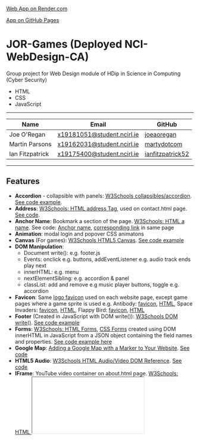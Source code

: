 [Web App on Render.com](https://jor-games.onrender.com/ "Click to go to JOR Games website")

[App on GitHub Pages](https://joeaoregan.github.io/jor-games/)

# JOR-Games (Deployed NCI-WebDesign-CA)

Group project for Web Design module of HDip in Science in Computing (Cyber Security)

- HTML
- CSS
- JavaScript

---

| Name            | Email                      | GitHub                                                  |
| --------------- | -------------------------- | ------------------------------------------------------- |
| Joe O'Regan     | x19181051@student.ncirl.ie | [joeaoregan](https://github.com/joeaoregan)             |
| Martin Parsons  | x19162031@student.ncirl.ie | [martydotcom](https://github.com/martydotcom)           |
| Ian Fitzpatrick | x19175400@student.ncirl.ie | [ianfitzpatrick52](https://github.com/ianfitzpatrick52) |

---

## Features

- **Accordion** - collapsible with panels: [W3Schools collapsibles/accordion](https://www.w3schools.com/howto/howto_js_accordion.asp). [See code example](https://github.com/joeaoregan/NCI-WebDesign-CA/blob/3d1e4809410300685c4cc9fb748b155917eaa6ae/antibody.html#L156-L213).
- **Address**: [W3Schools: HTML address Tag](https://www.w3schools.com/tags/tag_address.asp), used on contact.html page. [See code](https://github.com/joeaoregan/NCI-WebDesign-CA/blob/3d1e4809410300685c4cc9fb748b155917eaa6ae/contact.html#L53-L65).
- **Anchor Name**: Bookmark a section of the page. [W3Schools: HTML a name](https://www.w3schools.com/tags/att_a_name.asp). See code: [Anchor name](https://github.com/joeaoregan/NCI-WebDesign-CA/blob/3f97dd3712e9a535f1f36efe04e8f0793c6d4c24/index.html#L36), [corresponding link](https://github.com/joeaoregan/NCI-WebDesign-CA/blob/3f97dd3712e9a535f1f36efe04e8f0793c6d4c24/index.html#L274-L277) in same page
- **Animation**: modal login and popover CSS animatons
- **Canvas** (For games): [W3Schools HTML5 Canvas](https://www.w3schools.com/html/html5_canvas.asp). [See code example](https://github.com/joeaoregan/NCI-WebDesign-CA/blob/3d1e4809410300685c4cc9fb748b155917eaa6ae/antibody.html#L71)
- **DOM Manipulation**:
  - Document write(): e.g. footer.js
  - Events: onclick e.g. buttons, addEventListener e.g. audio track ends play next
  - innerHTML: e.g. menu
  - nextElementSibling: e.g. accordion & panel
  - classList: add and remove e.g music player buttons, toggle e.g. accordion
- **Favicon**: Same [logo favicon](https://raw.githubusercontent.com/joeaoregan/NCI-WebDesign-CA/master/favicon.ico) used on each website page, except game pages where a game sprite is used e.g. Antibody: [favicon](https://raw.githubusercontent.com/joeaoregan/NCI-WebDesign-CA/master/game-antibody/favicon.ico), [HTML](https://github.com/joeaoregan/NCI-WebDesign-CA/blob/b14101c3ed7215587f47fca7610bfd1610775d36/antibody.html#L19), Space Invaders: [favicon](https://raw.githubusercontent.com/joeaoregan/NCI-WebDesign-CA/master/game-spaceinvaders/favicon.ico), [HTML](https://github.com/joeaoregan/NCI-WebDesign-CA/blob/b14101c3ed7215587f47fca7610bfd1610775d36/spaceinvaders.html#L22), Flappy Bird: [favicon](https://raw.githubusercontent.com/joeaoregan/NCI-WebDesign-CA/master/game-flappybird/favicon.ico), [HTML](https://github.com/joeaoregan/NCI-WebDesign-CA/blob/b14101c3ed7215587f47fca7610bfd1610775d36/flappybird.html#L18)
- **Footer** (Created in JavaScript with DOM write()): [W3Schools DOM write()](https://www.w3schools.com/jsref/met_doc_write.asp). [See code example](https://github.com/joeaoregan/NCI-WebDesign-CA/blob/3d1e4809410300685c4cc9fb748b155917eaa6ae/scripts/footer.js#L10-L52)
- **Forms**: [W3Schools: HTML Forms](https://www.w3schools.com/html/html_forms.asp), [CSS Forms](https://www.w3schools.com/css/css_form.asp) created using DOM innerHTML in JavaScript from a JSON object containing the field names and properties. [See code example here](https://github.com/joeaoregan/NCI-WebDesign-CA/blob/3d1e4809410300685c4cc9fb748b155917eaa6ae/scripts/register.js#L12-L186)
- **Google Map**: [Adding a Google Map with a Marker to Your Website](https://developers.google.com/maps/documentation/javascript/adding-a-google-map). [See code](https://github.com/joeaoregan/NCI-WebDesign-CA/blob/3d1e4809410300685c4cc9fb748b155917eaa6ae/scripts/map.js#L8-L23)
- **HTML5 Audio**: [W3Schools HTML Audio/Video DOM Reference](https://www.w3schools.com/tags/ref_av_dom.asp). [See code](https://github.com/joeaoregan/NCI-WebDesign-CA/blob/3d1e4809410300685c4cc9fb748b155917eaa6ae/scripts/music.js#L8-L180)
- **IFrame**: YouTube video container on about.html page. [W3Schools: HTML <iframe> tag](https://www.w3schools.com/tags/tag_iframe.asp). [See code](https://github.com/joeaoregan/NCI-WebDesign-CA/blob/730d979a4948ede2e7f042befe31556b5b3edcd5/about.html#L48-L52)
- **JavaScript Games**
  - **Antibody**: Ported from [C++ 3rd-year college project](https://github.com/joeaoregan/LIT-Yr3-Project-Antibody) to JavaScript for this project
    - High Scores saved as JSON in local storage: [W3Schools localStorage](https://www.w3schools.com/jsref/prop_win_localstorage.asp), [theshravan.net](https://theshravan.net/blog/
    - Includes mobile controller
    - Original game
    - Original soundtrack (Audio tracks mostly created for previous college game projects)
    - Rotating objects: [W3Schools game rotation](https://www.w3schools.com/graphics/game_rotation.asp)
    - Timer (setInterval()): [W3Schools setInterval()](https://www.w3schools.com/jsref/met_win_setinterval.asp)storing-json-objects-in-html5-local-storage/)
  - **Flappy Bird**: Original version here: and added:
    - Changed resolution to match other games
    - Levels of difficulty (increases/decreases game between pipes)
    - Save and display high scores
  - **Space Invaders**: [Original version by ARTsinn here](http://jsfiddle.net/ARTsinn/GgxjY/), and added:
    - Heads-Up Display: Display level, score, alien count, shooting accuracy using [W3Schools canvas rect (border)](https://www.w3schools.com/tags/canvas_rect.asp),
    - Increased screen and sprite size
    - Mothership and bonus effect and points
    - Save and display high score
    - Shooting accuracy calculated
    - Sound effects (With on/off toggle button)
- **JSON**: Used to store and load highscores, and create form html. [W3Schools: JavaScript JSON](https://www.w3schools.com/js/js_json.asp), [JSON Objects](https://www.w3schools.com/js/js_json_objects.asp). See code: [menu elements](https://github.com/joeaoregan/NCI-WebDesign-CA/blob/3d1e4809410300685c4cc9fb748b155917eaa6ae/scripts/menu.js#L12-L54), [form fields](https://github.com/joeaoregan/NCI-WebDesign-CA/blob/3d1e4809410300685c4cc9fb748b155917eaa6ae/scripts/register.js#L15-L29), [displaying high-scores on home page](https://github.com/joeaoregan/NCI-WebDesign-CA/blob/3d1e4809410300685c4cc9fb748b155917eaa6ae/scripts/high-scores.js#L7-L22), [Antibody saving player details](https://github.com/joeaoregan/NCI-WebDesign-CA/blob/3d1e4809410300685c4cc9fb748b155917eaa6ae/game-antibody/laser.js#L47), [Antibody get player details](https://github.com/joeaoregan/NCI-WebDesign-CA/blob/3d1e4809410300685c4cc9fb748b155917eaa6ae/game-antibody/game.js#L46)
- **jQuery**:
  - Fade/flash Gallery Image. [W3Schools: jQuery Effects Fading](https://www.w3schools.com/jquery/jquery_fade.asp). [See Code](https://github.com/joeaoregan/NCI-WebDesign-CA/blob/1a85559d67aefc5612d289de779856940b070d3f/scripts/fade-jquery.js#L8-L26)
  - Animation on logo. [W3Schools: jQuery Effects Animation](https://www.w3schools.com/jquery/jquery_animate.asp)
- **Mailto**: [W3Schools: HTML address Tag](https://www.w3schools.com/tags/tryit.asp?filename=tryhtml_link_mailto). [See code](https://github.com/joeaoregan/NCI-WebDesign-CA/blob/3d1e4809410300685c4cc9fb748b155917eaa6ae/contact.html#L68-L91)
- **Markdown**: This readme. [Cheatsheet](https://github.com/adam-p/markdown-here/wiki/Markdown-Cheatsheet)
- **Menu/Navigation bar**: [W3Schools CSS navigation bar](https://www.w3schools.com/css/css_navbar.asp), created in JavaScript with [DOM innerHTML Property](https://www.w3schools.com/jsref/prop_html_innerhtml.asp). See Code [HTML](https://github.com/joeaoregan/NCI-WebDesign-CA/blob/3d1e4809410300685c4cc9fb748b155917eaa6ae/index.html#L38-L42), [JS](https://github.com/joeaoregan/NCI-WebDesign-CA/blob/3d1e4809410300685c4cc9fb748b155917eaa6ae/scripts/menu.js#L58-L81)
- **Mobile**:
  - Game Controller: Code: [HTML](https://github.com/joeaoregan/NCI-WebDesign-CA/blob/b14101c3ed7215587f47fca7610bfd1610775d36/antibody.html#L70-L113), [CSS](https://github.com/joeaoregan/NCI-WebDesign-CA/blob/b14101c3ed7215587f47fca7610bfd1610775d36/css/controller.css#L8-L99), [JS](https://github.com/joeaoregan/NCI-WebDesign-CA/blob/b14101c3ed7215587f47fca7610bfd1610775d36/game-antibody/controller.js#L1-L6) - Show controller if device is a mobile device
  - Vibrations: [Check Compatibility](https://github.com/joeaoregan/NCI-WebDesign-CA/blob/b14101c3ed7215587f47fca7610bfd1610775d36/game-antibody/game.js#L36-L43), [Code Example](https://github.com/joeaoregan/NCI-WebDesign-CA/blob/b14101c3ed7215587f47fca7610bfd1610775d36/game-antibody/ship.js#L139)
- **Modal Login Form**: [W3Schools: Login Form](https://www.w3schools.com/html/html5_svg.asp). See code [HTML](https://github.com/joeaoregan/NCI-WebDesign-CA/blob/3d1e4809410300685c4cc9fb748b155917eaa6ae/index.html#L86-L118), [CSS](https://github.com/joeaoregan/NCI-WebDesign-CA/blob/3d1e4809410300685c4cc9fb748b155917eaa6ae/css/login.css#L9-L111)
- **Music Player** (On game pages). See code: [HTML](https://github.com/joeaoregan/NCI-WebDesign-CA/blob/3d1e4809410300685c4cc9fb748b155917eaa6ae/antibody.html#L123-L134), [JS](https://github.com/joeaoregan/NCI-WebDesign-CA/blob/3d1e4809410300685c4cc9fb748b155917eaa6ae/scripts/music.js#L8-L180)
  - Controls:
    - [Play](https://github.com/joeaoregan/NCI-WebDesign-CA/blob/3d1e4809410300685c4cc9fb748b155917eaa6ae/scripts/music.js#L37-L67)/[Pause](https://github.com/joeaoregan/NCI-WebDesign-CA/blob/3d1e4809410300685c4cc9fb748b155917eaa6ae/scripts/music.js#L69-L76)
    - Skip [forwards](https://github.com/joeaoregan/NCI-WebDesign-CA/blob/3d1e4809410300685c4cc9fb748b155917eaa6ae/scripts/music.js#L135-L150)/[backwards](https://github.com/joeaoregan/NCI-WebDesign-CA/blob/3d1e4809410300685c4cc9fb748b155917eaa6ae/scripts/music.js#L153-L166) through an [array of Audio files](https://github.com/joeaoregan/NCI-WebDesign-CA/blob/ab02f2f8c641d4e989ecc350cdfc6c546979870a/scripts/music.js#L8-L20)
    - [Fast forward](https://github.com/joeaoregan/NCI-WebDesign-CA/blob/3d1e4809410300685c4cc9fb748b155917eaa6ae/scripts/music.js#L114-L123)/[rewind](https://github.com/joeaoregan/NCI-WebDesign-CA/blob/3d1e4809410300685c4cc9fb748b155917eaa6ae/scripts/music.js#L125-L133) by adding subtracting from the AudioFiles currentTime
    - [Play random track](https://github.com/joeaoregan/NCI-WebDesign-CA/blob/3d1e4809410300685c4cc9fb748b155917eaa6ae/scripts/music.js#L168-L180)
  - Show Current Track Information: [Update every second](https://github.com/joeaoregan/NCI-WebDesign-CA/blob/ab02f2f8c641d4e989ecc350cdfc6c546979870a/scripts/music.js#L96-L99) with window.setInterval()
  - Show Track Time and Duration: Use the audio files duration property to output the [track length](https://github.com/joeaoregan/NCI-WebDesign-CA/blob/ab02f2f8c641d4e989ecc350cdfc6c546979870a/scripts/music.js#L105-L112) in minutes and seconds
- **Polaroid image effect**: [Pen By Wanderson](https://codepen.io/Wandersonsc/pen/RMerRy), [W3Schools tutorial](https://www.w3schools.com/css/css3_images.asp), and [Zurb](https://zurb.com/playground/css3-polaroids). See Code [HTML](https://github.com/joeaoregan/NCI-WebDesign-CA/blob/3d1e4809410300685c4cc9fb748b155917eaa6ae/index.html#L131-L154), [CSS](https://github.com/joeaoregan/NCI-WebDesign-CA/blob/3d1e4809410300685c4cc9fb748b155917eaa6ae/css/style.css#L587-L686)
- **Popups**: [W3schools tutorial](https://www.w3schools.com/howto/howto_js_popup.asp), [W3Schools CSS animation](https://www.w3schools.com/css/css3_animations.asp). See Code [HTML](https://github.com/joeaoregan/NCI-WebDesign-CA/blob/3d1e4809410300685c4cc9fb748b155917eaa6ae/antibody.html#L54-L70), [CSS](https://github.com/joeaoregan/NCI-WebDesign-CA/blob/3d1e4809410300685c4cc9fb748b155917eaa6ae/css/popup.css#L9-L130)
  - Displays at [top](https://github.com/joeaoregan/NCI-WebDesign-CA/blob/3d1e4809410300685c4cc9fb748b155917eaa6ae/antibody.html#L119-L136) and [bottom](https://github.com/joeaoregan/NCI-WebDesign-CA/blob/3d1e4809410300685c4cc9fb748b155917eaa6ae/antibody.html#L54-L70) of info icons (Antibody game page)
- **Responsive Design**: [W3Schools responsive web design](https://www.w3schools.com/css/css_rwd_intro.asp). See Code: [CSS](https://github.com/joeaoregan/NCI-WebDesign-CA/blob/3d1e4809410300685c4cc9fb748b155917eaa6ae/css/style.css#L347-L427)
- **Social Media Icons**: [W3Schools: How TO - Social Media Buttons](https://www.w3schools.com/howto/howto_css_social_media_buttons.asp). See Code: [CSS](https://github.com/joeaoregan/NCI-WebDesign-CA/blob/3d1e4809410300685c4cc9fb748b155917eaa6ae/css/style.css#L465-L487), [HTML/JS](https://github.com/joeaoregan/NCI-WebDesign-CA/blob/3d1e4809410300685c4cc9fb748b155917eaa6ae/scripts/footer.js#L28-L39)
- **Scalable Vector Graphics (SVG)** - Space Invader Alien: [W3Schools: HTML5 SVG](https://www.w3schools.com/html/html5_svg.asp). See code: [Footer HTML/JS](https://github.com/joeaoregan/NCI-WebDesign-CA/blob/3d1e4809410300685c4cc9fb748b155917eaa6ae/scripts/footer.js#L41-L52), [Modal Login HTML](https://github.com/joeaoregan/NCI-WebDesign-CA/blob/3d1e4809410300685c4cc9fb748b155917eaa6ae/index.html#L90-L95)
- **Web Fonts**: External fonts used in both games and regular html.
- **YouTube Videos**: Antibody trailer from third-year project. [W3Schools](https://www.w3schools.com/html/html_youtube.asp). [See Code](https://github.com/joeaoregan/NCI-WebDesign-CA/blob/730d979a4948ede2e7f042befe31556b5b3edcd5/about.html#L48-L52)

---

## Links

- [Web Page](<[http://wdtest2019jim.gearhostpreview.com/index.html](https://jor-games.onrender.com/)>) using [Render - Previously: GearHost Local Git Deploy](https://www.gearhost.com/documentation/git-deploy-your-application)
- [Project Spec](https://github.com/joeaoregan/NCI-WebDesign-CA/wiki/Project-Spec)

